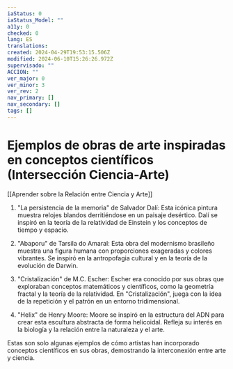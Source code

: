```yaml
---
iaStatus: 0
iaStatus_Model: ""
a11y: 0
checked: 0
lang: ES
translations: 
created: 2024-04-29T19:53:15.506Z
modified: 2024-06-10T15:26:26.972Z
supervisado: ""
ACCION: ""
ver_major: 0
ver_minor: 3
ver_rev: 2
nav_primary: []
nav_secondary: []
tags: []
---
```

# Ejemplos de obras de arte inspiradas en conceptos científicos (Intersección Ciencia-Arte)

[[Aprender sobre la Relación entre Ciencia y Arte]]

1. "La persistencia de la memoria" de Salvador Dalí: Esta icónica pintura muestra relojes blandos derritiéndose en un paisaje desértico. Dalí se inspiró en la teoría de la relatividad de Einstein y los conceptos de tiempo y espacio.

2. "Abaporu" de Tarsila do Amaral: Esta obra del modernismo brasileño muestra una figura humana con proporciones exageradas y colores vibrantes. Se inspiró en la antropofagia cultural y en la teoría de la evolución de Darwin.

3. "Cristalización" de M.C. Escher: Escher era conocido por sus obras que exploraban conceptos matemáticos y científicos, como la geometría fractal y la teoría de la relatividad. En "Cristalización", juega con la idea de la repetición y el patrón en un entorno tridimensional.

4. "Helix" de Henry Moore: Moore se inspiró en la estructura del ADN para crear esta escultura abstracta de forma helicoidal. Refleja su interés en la biología y la relación entre la naturaleza y el arte.

Estas son solo algunas ejemplos de cómo artistas han incorporado conceptos científicos en sus obras, demostrando la interconexión entre arte y ciencia.
